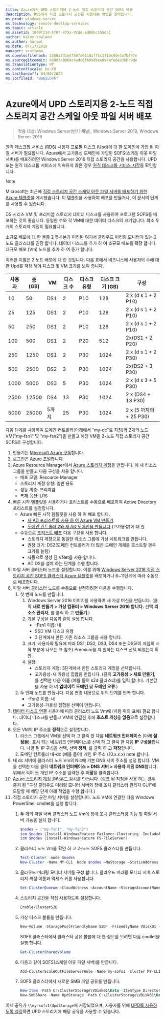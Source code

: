 ```yaml
---
title: Azure에서 UPD 스토리지용 2-노드 직접 스토리지 공간 SOFS 배포
description: RDS에서 직접 스토리지 공간을 사용하는 방법을 알아봅니다.
ms.prod: windows-server
ms.technology: remote-desktop-services
ms.topic: article
ms.assetid: 1099f21d-5f07-475a-92dd-ad08bc155da1
author: haley-rowland
ms.author: harowl
ms.date: 07/17/2018
manager: scottman
ms.openlocfilehash: 2386a231edf80fa611daf71c171bc0de3a7b497e
ms.sourcegitcommit: b00d7c8968c4adc8f699dbee694afe6ed36bc9de
ms.translationtype: HT
ms.contentlocale: ko-KR
ms.lasthandoff: 04/08/2020
ms.locfileid: "80855546"
---
```

# <a name="deploy-a-two-node-storage-spaces-direct-scale-out-file-server-for-upd-storage-in-azure"></a>Azure에서 UPD 스토리지용 2-노드 직접 스토리지 공간 스케일 아웃 파일 서버 배포

>적용 대상: Windows Server(반기 채널), Windows Server 2019, Windows Server 2016

원격 데스크톱 서비스 (RDS) 사용자 프로필 디스크 (Upd)에 대 한 도메인에 가입 된 파일 서버가 필요합니다. Azure에서 고가용성 도메인에 가입된 SOFS(스케일 아웃 파일 서버)를 배포하려면 Windows Server 2016 직접 스토리지 공간을 사용합니다. UPD 또는 원격 데스크톱 서비스에 익숙하지 않은 경우 [원격 데스크톱 서비스 시작](welcome-to-rds.md)을 확인합니다.

> [!NOTE] 
> Microsoft는 최근에 [직접 스토리지 공간 스케일 아웃 파일 서버를 배포하기 위한 Azure 템플릿](https://azure.microsoft.com/documentation/templates/301-storage-spaces-direct/)을 게시했습니다. 이 템플릿을 사용하여 배포를 만들거나, 이 문서의 단계를 사용할 수 있습니다. 

DS 시리즈 VM 및 프리미엄 스토리지 데이터 디스크를 사용하여 프로그램 SOFS를 배포하는 것이 좋습니다. 동일한 수와 각 VM에 대한 데이터 디스크의 크기입니다. 최소 두 개의 스토리지 계정이 필요합니다. 

소규모 배포에 대 한 볼륨 2 복사본과 미러된 여기서 클라우드 미러링 모니터가 있는 2 노드 클러스터를 권장 합니다. 데이터 디스크를 추가 하 여 소규모 배포를 확장 합니다. 대규모 배포 (Vm) 노드를 추가 하 여 증가 합니다. 

이러한 지침은 2 노드 배포에 대 한 것입니다. 다음 표에서 비즈니스에 사용자의 수에 대 한 Upd를 저장 해야 디스크 및 VM 크기를 보여 줍니다. 

| 사용자 | 총 (GB) | VM | 디스크 수 | 디스크 유형 | 디스크 크기 (GB) | 구성   |
|-------|------------|----|---------|-----------|----------------|-----------------|
| 10    | 50         | DS1 | 2       | P10       | 128            | 2 x (d s 1 + 2 P10)  |
| 25    | 125        | DS1 | 2       | P10       | 128            | 2 x (d s 1 + 2 P10)  |
| 50    | 250        | DS1 | 2       | P10       | 128            | 2 x (d s 1 + 2 P10)  |
| 100   | 500        | DS1 | 2       | P20       | 512            | 2x(DS1 + 2 P20)  |
| 250   | 1250       | DS1 | 2       | P30       | 1024           | 2 x (d s 1 + 2 P30)  |
| 500   | 2500       | DS2 | 3       | P30       | 1024           | 2x(DS2 + 3 P30)  |
| 1000  | 5000       | DS3 | 5       | P30       | 1024           | 2 x (d s 3 + 5 P30)  |
| 2500  | 12500      | DS4 | 13      | P30       | 1024           | 2 x (DS4 + 13 P30) |
| 5000  | 25000      | 5까지 | 25      | P30       | 1024           | 2 x (5 까지의 + 25 P30) | 

다음 단계를 사용하여 도메인 컨트롤러(아래에서 "my-dc"로 지칭)와 2개의 노드 VM("my-fsn1" 및 "my-fsn2")을 만들고 해당 VM을 2-노드 직접 스토리지 공간 SOFS로 구성합니다.

1. 만들기는 [Microsoft Azure 구독](https://azure.microsoft.com)합니다.
2. 로그인은 [Azure 포털](https://ms.portal.azure.com)합니다.
3. Azure Resource Manager에서 [Azure 스토리지 계정](https://azure.microsoft.com/documentation/articles/storage-create-storage-account/#create-a-storage-account)을 만듭니다. 에 새 리소스 그룹을 만들고 다음 구성을 사용 합니다.
   - 배포 모델: Resource Manager
   - 스토리지 계정 유형: 일반 용도
   - 성능 계층: 프리미엄
   - 복제 옵션: LRS
4. 빠른 시작 템플릿을 사용하거나 포리스트를 수동으로 배포하여 Active Directory 포리스트를 설정합니다. 
   - Azure 빠른 시작 템플릿을 사용 하 여 배포 합니다.
      - [새 AD 포리스트를 사용 하 여 Azure VM 만들기](https://azure.microsoft.com/documentation/templates/active-directory-new-domain/)
      - [도메인 컨트롤러 2와 새 AD 도메인을 만듭니다](https://azure.microsoft.com/documentation/templates/active-directory-new-domain-ha-2-dc/) (고가용성)에 대 한
   - 수동으로 [포리스트 배포](https://azure.microsoft.com/documentation/articles/active-directory-new-forest-virtual-machine/) 다음 구성을 사용 합니다.
      - 스토리지 계정으로 동일한 리소스 그룹에 가상 네트워크를 만듭니다.
      - 권장 크기: DS2(도메인 컨트롤러가 더 많은 도메인 개체를 호스트할 경우 크기를 늘림)
      - 자동으로 생성 된 VNet을 사용 합니다.
      - AD DS를 설치 하는 단계를 수행 합니다.
5. 파일 서버 클러스터 노드를 설정합니다. 이를 위해 [Windows Server 2016 직접 스토리지 공간 SOFS 클러스터 Azure 템플릿](https://azure.microsoft.com/resources/templates/301-storage-spaces-direct/)을 배포하거나 6~11단계에 따라 수동으로 배포합니다.
6. 파일 서버 클러스터 노드를 수동으로 설정하려면 다음을 수행합니다.
   1. 첫 번째 노드를 만듭니다. 
      1. Windows Server 2016 이미지를 사용하여 새 가상 머신을 만듭니다. (클릭 **새로 만들기 > 가상 컴퓨터 > Windows Server 2016 합니다.** 선택 **리소스 관리자**, 를 클릭 하 고 **만들기**.)
      2. 기본 구성을 다음과 같이 설정 합니다.
         - -Fsn1 이름: 내
         - SSD VM 디스크 유형
         - 3 단계에서 만든 기존 리소스 그룹을 사용 합니다. 
      3. 크기: 사용자의 필요에 따라 DS1, DS2, DS3, DS4 또는 DS5(이 지침의 시작 부분에 나오는 표 참조) Premium을 지 원하는 디스크 선택 되었는지 확인.
      4. 설정: 
         - 스토리지 계정: 3단계에서 만든 스토리지 계정을 선택합니다.
         - 고가용성-새 가용성 집합을 만듭니다. (클릭 **고가용성 > 새로 만들기**, 를 선택한 다음 이름 (예를 들어 s2d 클러스터)를 입력 합니다. 기본값을 사용 하 여 **업데이트 도메인** 및 **도메인 오류**.)
   2. 두 번째 노드를 만듭니다. 다음 변경 내용으로 위의 단계를 반복 합니다.
      - -Fsn2 이름: 내
      - 고가용성-가용성 집합을 선택이 만듭니다.  
7. [데이터 디스크 연결](https://azure.microsoft.com/documentation/articles/virtual-machines-windows-attach-disk-portal/) 사용자에 따라 클러스터 노드 Vm에 (처럼 위의 표에) 필요 합니다. 데이터 디스크를 만들고 VM에 연결한 후에 **호스트 캐싱**을 **없음**으로 설정합니다.
8. 모든 VM의 IP 주소를 **정적**으로 설정합니다. 
   1. 리소스 그룹에서 VM을 선택 하 고 클릭 한 다음 **네트워크 인터페이스** (아래 **설정을**). 표시 되는 네트워크 인터페이스를 선택 하 고 클릭 한 다음 **IP 구성을**합니다. 나열 된 IP 구성을 선택, 선택 **정적**, 를 클릭 하 고 **저장**합니다.
   2. 도메인 컨트롤러 내-dc (예를 들어) 개인 IP 주소 (10.x.x.x) note 합니다.
9. 내 dc 서버에 클러스터 노드 Vm의 Nic에 기본 DNS 서버 주소를 설정 합니다. VM을 선택한 다음 클릭 **네트워크 인터페이스 > DNS 서버 > 사용자 지정 DNS**합니다. 위에서 적어 둔 개인 IP 주소를 입력한 후 **저장**을 클릭합니다.
10. [Azure 스토리지 계정 클라우드 감시](https://docs.microsoft.com/windows-server/failover-clustering/deploy-cloud-witness)를 만듭니다. (링크 된 지침을 사용 하는 경우 중지 됨 "구성 클라우드 미러링 모니터 서버와 장애 조치 클러스터 관리자 GUI"에 도달할 때 해당 단계 아래 작업을 수행 합니다.)
11. 직접 스토리지 공간 파일 서버를 설정합니다. 노드 VM에 연결한 다음 Windows PowerShell cmdlet을 실행 합니다.
    1. 두 개의 파일 서버 클러스터 노드 Vm에 장애 조치 클러스터링 기능 및 파일 서버 기능을 설치 합니다.

       ```powershell
       $nodes = ("my-fsn1", "my-fsn2")
       icm $nodes {Install-WindowsFeature Failover-Clustering -IncludeAllSubFeature -IncludeManagementTools} 
       icm $nodes {Install-WindowsFeature FS-FileServer} 
       ```
    2. 클러스터 노드 Vm을 확인 하 고 2-노드 SOFS 클러스터를 만듭니다.

       ```powershell
       Test-Cluster -node $nodes
       New-Cluster -Name MY-CL1 -Node $nodes –NoStorage –StaticAddress [new address within your addr space]
       ``` 
    3. 클라우드 미러링 모니터 서버를 구성 합니다. 클라우드 미러링 모니터 서버 스토리지 계정 이름과 액세스 키를 사용합니다.

       ```powershell
       Set-ClusterQuorum –CloudWitness –AccountName <StorageAccountName> -AccessKey <StorageAccountAccessKey> 
       ```
    4. 스토리지 공간을 직접 사용하도록 설정합니다.

       ```powershell
       Enable-ClusterS2D 
       ```
      
    5. 가상 디스크 볼륨을 만듭니다.

       ```powershell
       New-Volume -StoragePoolFriendlyName S2D* -FriendlyName VDisk01 -FileSystem CSVFS_REFS -Size 120GB 
       ```
       SOFS 클러스터에서 클러스터 공유 볼륨에 대 한 정보를 보려면 다음 cmdlet을 실행 합니다.

       ```powershell
       Get-ClusterSharedVolume
       ```
   
    6. 다음과 같이 SOFS(스케일 아웃 파일 서버)를 만듭니다.

       ```powershell
       Add-ClusterScaleOutFileServerRole -Name my-sofs1 -Cluster MY-CL1
       ```

    7. SOFS 클러스터에서 새로운 SMB 파일 공유를 만듭니다.

       ```powershell
       New-Item -Path C:\ClusterStorage\VDisk01\Data -ItemType Directory
       New-SmbShare -Name UpdStorage -Path C:\ClusterStorage\VDisk01\Data
       ```

이제 공유가 `\\my-sofs1\UpdStorage`에 저장되었으며, 사용자를 위해 [UPD를 사용하도록 설정](https://social.technet.microsoft.com/wiki/contents/articles/15304.installing-and-configuring-user-profile-disks-upd-in-windows-server-2012.aspx)하면 UPD 스토리지에 해당 공유를 사용할 수 있습니다. 
